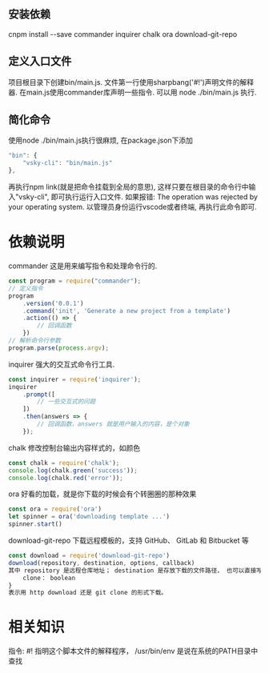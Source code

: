 ## 安装依赖

cnpm install --save commander inquirer chalk ora download-git-repo

## 定义入口文件

项目根目录下创建bin/main.js.
文件第一行使用sharpbang('#!')声明文件的解释器.
在main.js使用commander库声明一些指令. 可以用
node ./bin/main.js 执行.

## 简化命令

使用node ./bin/main.js执行很麻烦, 在package.json下添加

``` js
"bin": {
    "vsky-cli": "bin/main.js"
},
```

再执行npm link(就是把命令挂载到全局的意思), 这样只要在根目录的命令行中输入"vsky-cli", 即可执行运行入口文件.
如果报错:
The operation was rejected by your operating system.
以管理员身份运行vscode或者终端, 再执行此命令即可.

# 依赖说明

commander
这是用来编写指令和处理命令行的.

``` js
const program = require("commander");
// 定义指令
program
    .version('0.0.1')
    .command('init', 'Generate a new project from a template')
    .action(() => {
        // 回调函数
    })
// 解析命令行参数
program.parse(process.argv);
```

inquirer
强大的交互式命令行工具.

``` js
const inquirer = require('inquirer');
inquirer
    .prompt([
        // 一些交互式的问题
    ])
    .then(answers => {
        // 回调函数，answers 就是用户输入的内容，是个对象
    });
```

chalk
修改控制台输出内容样式的，如颜色

``` js
const chalk = require('chalk');
console.log(chalk.green('success'));
console.log(chalk.red('error'));
```

ora
好看的加载，就是你下载的时候会有个转圈圈的那种效果

``` js
const ora = require('ora')
let spinner = ora('downloading template ...')
spinner.start()
```

download-git-repo
下载远程模板的，支持 GitHub、 GitLab 和 Bitbucket 等

``` js
const download = require('download-git-repo')
download(repository, destination, options, callback)
其中 repository 是远程仓库地址； destination 是存放下载的文件路径， 也可以直接写文件名， 默认就是当前目录； options 是一些选项， 比如 {
    clone： boolean
}
表示用 http download 还是 git clone 的形式下载。
```

# 相关知识

指令: #!
指明这个脚本文件的解释程序，
/usr/bin/env 是说在系统的PATH目录中查找
